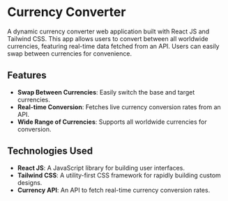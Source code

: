 # Currency Converter

A dynamic currency converter web application built with React JS and Tailwind CSS. This app allows users to convert between all worldwide currencies, featuring real-time data fetched from an API. Users can easily swap between currencies for convenience.

## Features

- **Swap Between Currencies**: Easily switch the base and target currencies.
- **Real-time Conversion**: Fetches live currency conversion rates from an API.
- **Wide Range of Currencies**: Supports all worldwide currencies for conversion.

## Technologies Used

- **React JS**: A JavaScript library for building user interfaces.
- **Tailwind CSS**: A utility-first CSS framework for rapidly building custom designs.
- **Currency API**: An API to fetch real-time currency conversion rates.
